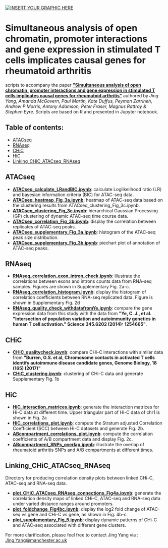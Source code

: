 
[![INSERT YOUR GRAPHIC HERE](https://personalpages.manchester.ac.uk/staff/jing.yang/Data/MRC_figure1.png)]()

# Simultaneous analysis of open chromatin, promoter interactions and gene expression in stimulated T cells implicates causal genes for rheumatoid arthritis
 scripts to accompany the paper [**"Simultaneous analysis of open chromatin, promoter interactions and gene expression in stimulated T cells implicates causal genes for rheumatoid arthritis"**](https://github.com/jyangUK/blob/master/IntegratingATAC-RNA-HiC/manuscript.pdf) authored by <i>Jing Yang, Amanda McGovern,  Paul Martin, Kate Duffus, Peyman Zarrineh, Andrew P Morris, Antony Adamson, Peter Fraser, Magnus Rattray & Stephen Eyre</i>. Scripts are based on R and presented in Jupyter notebook. 

## Table of contents:
- [ATACseq](#ATACseq)
- [RNAseq](#RNAseq)
- [CHiC](#CHiC)
- [HiC](#HiC)
- [Linking_CHiC_ATACseq_RNAseq](#Linking_CHiC_ATACseq_RNAseq)

## ATACseq
- [**ATACseq_calculate_LRandBIC.ipynb**](https://github.com/jyangUK/blob/master/IntegratingATAC-RNA-HiC/ATACseq/ATACseq_calculate_LRandBIC.ipynb): calculate Loglikelihood ratio (LR) and bayesian information criteria (BIC) for ATAC-seq data.
- [**ATACseq_heatmap_Fig_3a.ipynb**](https://github.com/jyangUK/blob/master/IntegratingATAC-RNA-HiC/ATACseq/ATACseq_heatmap_Fig_3a.ipynb): heatmap of ATAC-seq data based on the clustering results from ATACseq_clustering_Fig_3c.ipynb.
- [**ATACseq_clustering_Fig_3c.ipynb**](https://github.com/jyangUK/blob/master/IntegratingATAC-RNA-HiC/ATACseq/ATACseq_clustering_Fig_3c.ipynb): hierarchical Gaussian Processing (GP) clustering of dynamic ATAC-seq time course data.
- [**ATACseq_correlation_Fig_3b.ipynb**](https://github.com/jyangUK/blob/master/IntegratingATAC-RNA-HiC/ATACseq/ATACseq_correlation_Fig_3b.ipynb): display the correlation between replicates of ATAC-seq peaks.
- [**ATACseq_supplementary_Fig_3a.ipynb**](https://github.com/jyangUK/blob/master/IntegratingATAC-RNA-HiC/ATACseq/ATACseq_supplementary_Fig_3a.ipynb): histogram of the ATAC-seq peak size distribution.
- [**ATACseq_supplementary_Fig_3b.ipynb**](https://github.com/jyangUK/blob/master/IntegratingATAC-RNA-HiC/ATACseq/ATACseq_supplementary_Fig_3b.ipynb): piechart plot of annotation of ATAC-seq peaks.

## RNAseq
- [**RNAseq_correlation_exon_intron_check.ipynb**](https://github.com/jyangUK/blob/master/IntegratingATAC-RNA-HiC/RNAseq/RNAseq_correlation_exon_intron_check.ipynb): illustrate the correlations between exons and introns counts data from RNA-seq samples. Figures are shown in Supplementary Fig. 2a-c. 
- [**RNAseq_correlation_histogram.ipynb**](https://github.com/jyangUK/blob/master/IntegratingATAC-RNA-HiC/RNAseq/RNAseq_correlation_histogram.ipynb): display the histogram of correlation coefficients between RNA-seq replicated data. Figure is shown in Supplementary Fig. 2d
- [**RNAseq_quality_check_withdatafromYe.ipynb**](https://github.com/blob/jyangUK/master/IntegratingATAC-RNA-HiC/RNAseq/RNAseq_quality_check_withdatafromYe.ipynb): compare the gene expression data from this study with the data from **"Ye, C. J., et al. "Intersection of population variation and autoimmunity genetics in human T cell activation." Science 345.6202 (2014): 1254665"**.

## CHiC
- [**CHiC_qualitycheck.ipynb**](https://github.com/jyangUK/blob/master/IntegratingATAC-RNA-HiC/CHiC/CHiC_qualitycheck.ipynb): compare CHi-C interactions with similar data from **"Burren, O.S. et al, Chromosome contacts in activated T cells identify autoimmune disease candidate genes, Genome Biology, 18 (165) (2017)"** 
- [**CHiC_clustering.ipynb**](https://github.com/jyangUK/blob/master/IntegratingATAC-RNA-HiC/CHiC/CHiC_clustering.ipynb): clustering of CHi-C data and generate Supplementary Fig. 1b

## HiC
- [**HiC_interaction_matrices.ipynb**](https://github.com/jyanguk/blob/master/IntegratingATAC-RNA-HiC/HiC/HiC_interaction_matrices.ipynb): generate the interaction matrices for Hi-C data at different time. Upper triangular part of Hi-C data of chr1 is shown in Fig. 2a
- [**HiC_correlations_plot.ipynb**](https://github.com/jyangUK/blob/master/IntegratingATAC-RNA-HiC/HiC/HiC_correlations_plot.ipynb): compute the Stratum adjusted Correlation Coefficient (SCC) between Hi-C datasets and generate Fig. 2b.
- [**ABcompartment_correlations_plot.ipynb**](https://github.com/jyangUK/blob/master/IntegratingATAC-RNA-HiC/HiC/ABcompartment_correlations_plot.ipynb): compute the correlation coefficients of A/B compartment data and display Fig. 2c. 
- [**ABcompartment_SNPs_overlap.ipynb**](https://github.com/jyangUK/blob/master/IntegratingATAC-RNA-HiC/HiC/ABcompartment_SNPs_overlap.ipynb): illustrate the overlap of rheumatoid arthritis SNPs and A/B compartments at different times.      

## Linking_CHiC_ATACseq_RNAseq
Directory for producing correlation density plots between linked CHi-C, ATAC-seq and RNA-seq data.
- [**plot_CHiC_ATACseq_RNAseq_connections_Fig4a.ipynb**](https://github.com/jyangUK/blob/master/IntegratingATAC-RNA-HiC/Linking_CHiC_ATACseq_RNAseq/plot_CHiC_ATACseq_RNAseq_connections_Fig4a.ipynb): generate the correlation density maps of linked CHi-C, ATAC-seq and RNA-seq data under varied distance ranges around promoters.
- [**plot_foldchange_Fig4bc.ipynb**](https://github.com/jyangUK/blob/master/IntegratingATAC-RNA-HiC/Linking_CHiC_ATACseq_RNAseq/plot_foldchange_Fig4bc.ipynb): display the log2 fold change of ATAC-seq vs gene and CHi-C vs gene, as shown in Fig. 4b-c
- [**plot_supplementary_Fig_5.ipynb**](https://github.com/jyangUK/blob/master/IntegratingATAC-RNA-HiC/Linking_CHiC_ATACseq_RNAseq/plot_supplementary_Fig_5.ipynb): display dynamic patterns of CHi-C and ATAC-seq associated with different gene clusters. 

For more clarification, please feel free to contact Jing Yang via : Jing.Yang@manchester.ac.uk
